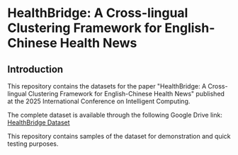 # HealthBridge: A Cross-lingual Clustering Framework for English-Chinese Health News

## Introduction
This repository contains the datasets for the paper "HealthBridge: A Cross-lingual Clustering Framework for English-Chinese Health News" published at the 2025 International Conference on Intelligent Computing.

The complete dataset is available through the following Google Drive link: [HealthBridge Dataset](https://drive.google.com/drive/folders/1XOYcJiK5oU1hfEKgdEAa9N9PpTm-MVaF?usp=sharing)

This repository contains samples of the dataset for demonstration and quick testing purposes. 
